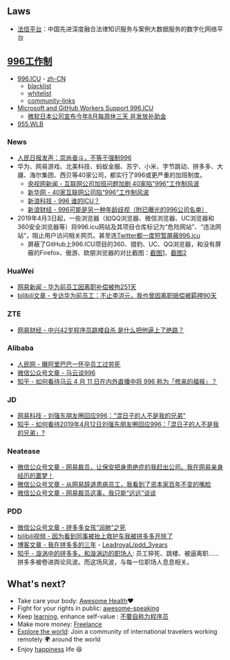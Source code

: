 
## Laws
- [法信平台](http://www.faxin.cn/keyword/index.aspx)：中国先进深度融合法律知识服务与案例大数据服务的数字化网络平台



## [996工作制](https://zh.wikipedia.org/wiki/996%E5%B7%A5%E4%BD%9C%E5%88%B6) 
- [996.ICU](https://github.com/996icu/996.ICU) - [zh-CN](https://github.com/996icu/996.ICU/blob/master/README_CN.md)
  - [blacklist](https://github.com/996icu/996.ICU/tree/master/blacklist)
  - [whitelist](https://github.com/996icu/996.ICU/tree/master/whitelist)
  - [community-links](https://github.com/996icu/996.ICU#community-powers)
- [Microsoft and GitHub Workers Support 996.ICU](https://github.com/MSWorkers/support.996.ICU)
  - [微软日本公司宣布今年8月每周休三天 并发放补助金](https://tech.163.com/19/0423/13/EDEUJ4U100097U7T.html)
- [955.WLB](https://github.com/formulahendry/955.WLB)

### News
- [人民日报发声：崇尚奋斗，不等于强制996 ](https://www.sohu.com/a/307927700_481640)
- 华为、网易游戏、北美科技、蚂蚁金服、苏宁、小米、字节跳动、拼多多、大疆、海尔集团、西贝等40家公司，都实行了996或更严重的加班制度。
  - [央视网新闻 - 互联网公司加班问题加剧 40家陷"996"工作制风波](http://news.cctv.com/2019/04/05/ARTIofU2qyA67PWOlgfMBbgR190405.shtml) 
  - [新华网 - 40家互联网公司陷“996”工作制风波](http://www.xinhuanet.com/fortune/2019-04/05/c_1124330224.htm)
  - [新浪科技 - 996 谁的ICU？](https://tech.sina.com.cn/i/2019-04-04/doc-ihvhiewr3041594.shtml)
  - [新浪财经 - 996可能是另一种年龄歧视（附已曝光的996公司名单）](https://finance.sina.com.cn/china/gncj/2019-04-18/doc-ihvhiewr6826169.shtml)
- 2019年4月3日起，一些浏览器（如QQ浏览器、微信浏览器、UC浏览器和360安全浏览器等）将996.icu网站及其项目仓库标记为“危险网站”、“违法网站”，阻止用户访问相关网页。甚至连[Twitter都一度短暂屏蔽996.icu](https://www.solidot.org/story?sid=60119)
  - 屏蔽了GitHub上996.ICU项目的360、猎豹、UC、QQ浏览器，和没有屏蔽的Firefox、傲游、欧朋浏览器的对比截图：[截图1](https://s1.ax1x.com/2020/04/24/JDkzz4.jpg)、[截图2](https://s1.ax1x.com/2020/04/24/JDkxWF.jpg)

### HuaWei
- [网易新闻 - 华为前员工因离职补偿被拘251天](http://news.163.com/special/huawei251shijian/)
- [bilibili文章 - 专访华为前员工：不止李洪元，我也曾因离职赔偿被羁押90天](https://www.bilibili.com/read/cv4103502/)

### ZTE
- [网易财经 - 中兴42岁程序员跳楼自杀 是什么把他逼上了绝路？](https://money.163.com/17/1215/20/D5NNJ7J3002580T4.html)

### Alibaba
- [人民网 - 曝阿里巴巴一怀孕员工过劳死 ](http://finance.people.com.cn/n/2014/0404/c70846-24831242.html)
- [微信公众号文章 - 马云谈996](https://mp.weixin.qq.com/s/oc0NugBjpsn1_mBtbib2Lg)
- [知乎 - 如何看待马云 4 月 11 日在内外直播中将 996 称为「修来的福报」？](https://www.zhihu.com/question/319774219/answer/649392437)

### JD
- [网易科技 - 刘强东朋友圈回应996："混日子的人不是我的兄弟"](https://tech.163.com/19/0412/18/ECJ6M1PE00097U7R.html)
- [知乎 - 如何看待2019年4月12日刘强东朋友圈回应996：「混日子的人不是我的兄弟」?](https://www.zhihu.com/question/319856949)

### Neatease
- [微信公众号文章 - 网易裁员，让保安把身患绝症的我赶出公司。我在网易亲身经历的噩梦！](https://mp.weixin.qq.com/s/FW7uR5t6UMMxgkCcAvk-MA)
- [微信公众号文章 - 从网易辞退患病员工，我看到了资本家百年不变的嘴脸](https://mp.weixin.qq.com/s/752vKTiyMwpCXwM_sapEvg)
- [微信公众号文章 - 网易裁员这事，我只能“远远”谈谈](https://mp.weixin.qq.com/s/gSVpeNBYp87EIVw5FDjBrQ)

### PDD
- [微信公众号文章 - 拼多多女孩“润肺”之死](https://mp.weixin.qq.com/s/0XmjwPaO6obrAJEuIoN4Zw)
- [bilibili视频 - 因为看到同事被抬上救护车我被拼多多开除了](https://www.bilibili.com/video/BV1iT4y1N7AU)
- [博客文章 - 我在拼多多的三年](https://www.leadroyal.cn/?p=1228) - [LeadroyaL/pdd_3years](https://github.com/LeadroyaL/pdd_3years/blob/master/pdd_3year.md)
- [知乎 - 漩涡中的拼多多，和漩涡边的职场人](https://www.zhihu.com/special/20087817): 员工猝死、跳楼、被逼离职……拼多多被卷进舆论风波。而这场风波，与每一位职场人息息相关。



## What's next?
- Take care your body: [Awesome Health](https://github.com/kakoni/awesome-healthcare):heart:
- Fight for your rights in public: [awesome-speaking](https://github.com/matteofigus/awesome-speaking)
- Keep [learning](programming-and-development#Learn), enhance self-value : [不要自称为程序员](http://www.ruanyifeng.com/blog/2011/10/dont_call_yourself_a_programmer.html)
- Make more money: [Freelance](career#Freelance)
- [Explore the world](https://nomadlist.com/): Join a community of international travelers working remotely 🌍 around the world
- Enjoy [happiness](https://en.wikipedia.org/wiki/Happiness) life :laughing:
